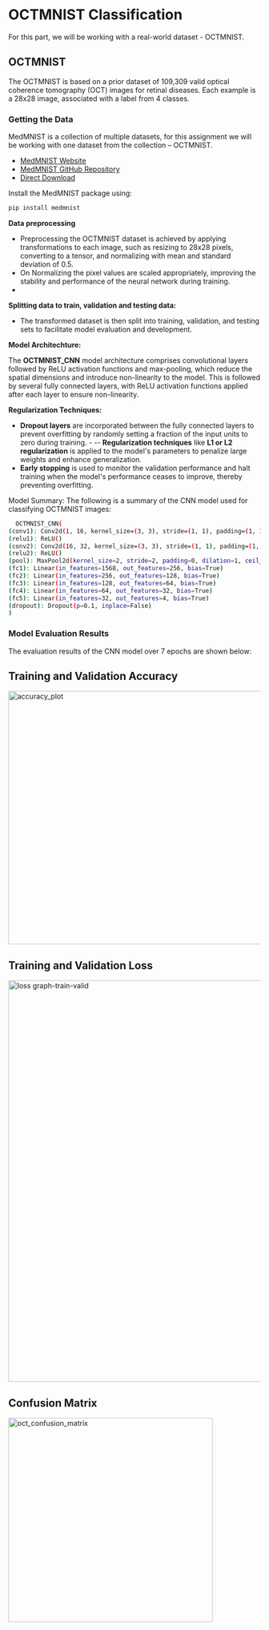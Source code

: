 # OCTMNIST Classification

For this part, we will be working with a real-world dataset - OCTMNIST.

## OCTMNIST

The OCTMNIST is based on a prior dataset of 109,309 valid optical coherence tomography (OCT) images for retinal diseases. Each example is a 28x28 image, associated with a label from 4 classes.

### Getting the Data

MedMNIST is a collection of multiple datasets, for this assignment we will be working with one dataset from the collection – OCTMNIST.

- [MedMNIST Website](https://medmnist.com/)
- [MedMNIST GitHub Repository](https://github.com/MedMNIST/MedMNIST)
- [Direct Download](https://zenodo.org/record/6496656)

Install the MedMNIST package using:
```sh
pip install medmnist
```

**Data preprocessing**

- Preprocessing the OCTMNIST dataset is achieved by applying transformations to each image, such as resizing to 28x28 pixels, converting to a tensor, and normalizing with mean and standard deviation of 0.5. 
- On Normalizing the pixel values are scaled appropriately, improving the stability and performance of the neural network during training.
- 
**Splitting data to train, validation and testing data:**

- The transformed dataset is then split into training, validation, and testing sets to facilitate model evaluation and development.

**Model Architechture:**

The **OCTMNIST_CNN** model architecture comprises convolutional layers followed by ReLU activation functions and max-pooling, which reduce the spatial dimensions and introduce non-linearity to the model. This is followed by several fully connected layers, with ReLU activation functions applied after each layer to ensure non-linearity. 

**Regularization Techniques:**

- **Dropout layers** are incorporated between the fully connected layers to prevent overfitting by randomly setting a fraction of the input units to zero during training. - -- **Regularization techniques** like **L1 or L2 regularization** is applied to the model's parameters to penalize large weights and enhance generalization.
- **Early stopping** is  used to monitor the validation performance and halt training when the model's performance ceases to improve, thereby preventing overfitting.


 Model Summary:
 The following is a summary of the CNN model used for classifying OCTMNIST images:
```sh
  OCTMNIST_CNN(
(conv1): Conv2d(1, 16, kernel_size=(3, 3), stride=(1, 1), padding=(1, 1))
(relu1): ReLU()
(conv2): Conv2d(16, 32, kernel_size=(3, 3), stride=(1, 1), padding=(1, 1))
(relu2): ReLU()
(pool): MaxPool2d(kernel_size=2, stride=2, padding=0, dilation=1, ceil_mode=False)
(fc1): Linear(in_features=1568, out_features=256, bias=True)
(fc2): Linear(in_features=256, out_features=128, bias=True)
(fc3): Linear(in_features=128, out_features=64, bias=True)
(fc4): Linear(in_features=64, out_features=32, bias=True)
(fc5): Linear(in_features=32, out_features=4, bias=True)
(dropout): Dropout(p=0.1, inplace=False)
)
```


### Model Evaluation Results
  The evaluation results of the CNN model over 7 epochs are shown below:


## Training and Validation Accuracy
<img width="506" alt="accuracy_plot" src="https://github.com/user-attachments/assets/9993c3f8-e6fb-4019-825d-7b2fdf1be578">

## Training and Validation Loss
<img width="802" alt="loss graph-train-valid" src="https://github.com/user-attachments/assets/e1458e49-90ac-4ef6-843e-17feccf870e2">

## Confusion Matrix
<img width="408" alt="oct_confusion_matrix" src="https://github.com/user-attachments/assets/47a9d441-da4b-4427-bf76-46548c0593ad">
